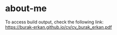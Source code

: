 # about-me
To access build output, check the following link: \
https://burak-erkan.github.io/cv/cv_burak_erkan.pdf
